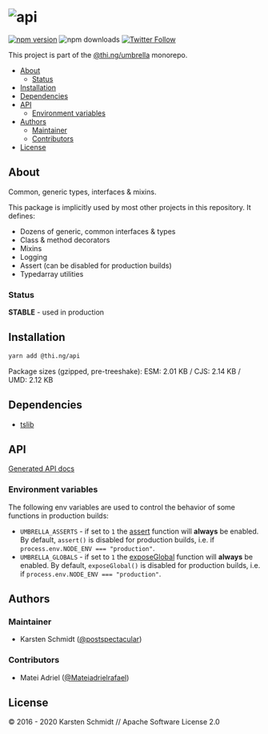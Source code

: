 <!-- This file is generated - DO NOT EDIT! -->

# ![api](https://media.thi.ng/umbrella/banners/thing-api.svg?56b8f72e)

[![npm version](https://img.shields.io/npm/v/@thi.ng/api.svg)](https://www.npmjs.com/package/@thi.ng/api)
![npm downloads](https://img.shields.io/npm/dm/@thi.ng/api.svg)
[![Twitter Follow](https://img.shields.io/twitter/follow/thing_umbrella.svg?style=flat-square&label=twitter)](https://twitter.com/thing_umbrella)

This project is part of the
[@thi.ng/umbrella](https://github.com/thi-ng/umbrella/) monorepo.

- [About](#about)
  - [Status](#status)
- [Installation](#installation)
- [Dependencies](#dependencies)
- [API](#api)
  - [Environment variables](#environment-variables)
- [Authors](#authors)
  - [Maintainer](#maintainer)
  - [Contributors](#contributors)
- [License](#license)

## About

Common, generic types, interfaces & mixins.

This package is implicitly used by most other projects in this
repository. It defines:

- Dozens of generic, common interfaces & types
- Class & method decorators
- Mixins
- Logging
- Assert (can be disabled for production builds)
- Typedarray utilities

### Status

**STABLE** - used in production

## Installation

```bash
yarn add @thi.ng/api
```

Package sizes (gzipped, pre-treeshake): ESM: 2.01 KB / CJS: 2.14 KB / UMD: 2.12 KB

## Dependencies

- [tslib](https://github.com/thi-ng/umbrella/tree/develop/packages/undefined)

## API

[Generated API docs](https://docs.thi.ng/umbrella/api/)

### Environment variables

The following env variables are used to control the behavior of some functions in production builds:

- `UMBRELLA_ASSERTS` -  if set to `1` the
  [assert](https://github.com/thi-ng/umbrella/tree/develop/packages/api/src/assert.ts)
  function will **always** be enabled. By default, `assert()` is
  disabled for production builds, i.e. if `process.env.NODE_ENV ===
  "production"`.
- `UMBRELLA_GLOBALS` -  if set to `1` the
  [exposeGlobal](https://github.com/thi-ng/umbrella/tree/develop/packages/api/src/expose.ts)
  function will **always** be enabled. By default, `exposeGlobal()` is
  disabled for production builds, i.e. if `process.env.NODE_ENV ===
  "production"`.

## Authors

### Maintainer

- Karsten Schmidt ([@postspectacular](https://github.com//postspectacular))

### Contributors

- Matei Adriel ([@Mateiadrielrafael](https://github.com//Mateiadrielrafael))

## License

&copy; 2016 - 2020 Karsten Schmidt // Apache Software License 2.0
